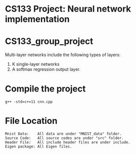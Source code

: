# CS133 Project: Neural network implementation

CS133_group_project
===================

Multi-layer networks include the following types of layers:
1. K single-layer networks
2. A softmax regression output layer.

Compile the project
===================
    g++ -std=c+=11 cnn.cpp

File Location
===================
	Mnist Data:    All data are under "MNIST_data" folder.
	Source Code:   All source codes are under "src" folder.
	Header File:   All include header files are under include.
	Eigen package: All Eigen files.
